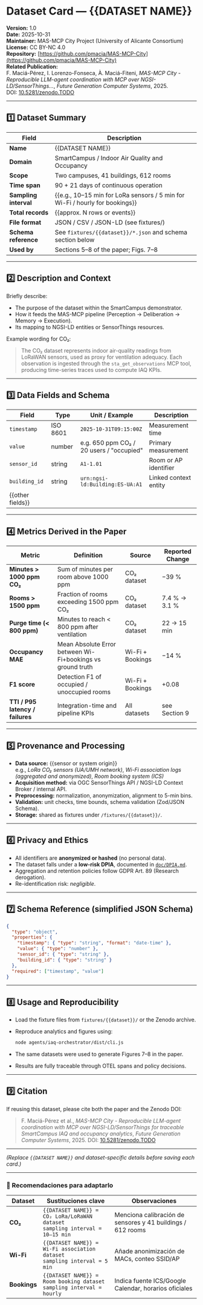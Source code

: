 # Dataset Card — {{DATASET NAME}}

**Version:** 1.0  
**Date:** 2025-10-31  
**Maintainer:** MAS-MCP City Project (University of Alicante Consortium)  
**License:** CC BY-NC 4.0  
**Repository:** [https://github.com/pmacia/MAS-MCP-City](https://github.com/pmacia/MAS-MCP-City)  
**Related Publication:**  
F. Maciá-Pérez, I. Lorenzo-Fonseca, À. Maciá-Fiteni, *MAS-MCP City - Reproducible LLM-agent coordination with MCP over NGSI-LD/SensorThings…*, *Future Generation Computer Systems*, 2025.  
DOI: [10.5281/zenodo.TODO](https://doi.org/10.5281/zenodo.TODO)

---

## 1️⃣ Dataset Summary

| Field | Description |
|-------|--------------|
| **Name** | {{DATASET NAME}} |
| **Domain** | SmartCampus / Indoor Air Quality and Occupancy |
| **Scope** | Two campuses, 41 buildings, 612 rooms |
| **Time span** | 90 + 21 days of continuous operation |
| **Sampling interval** | {{e.g., 10–15 min for LoRa sensors / 5 min for Wi-Fi / hourly for bookings}} |
| **Total records** | {{approx. N rows or events}} |
| **File format** | JSON / CSV / JSON-LD (see fixtures/) |
| **Schema reference** | See `fixtures/{{dataset}}/*.json` and schema section below |
| **Used by** | Sections 5–8 of the paper; Figs. 7–8 |

---

## 2️⃣ Description and Context

Briefly describe:
- The purpose of the dataset within the SmartCampus demonstrator.  
- How it feeds the MAS-MCP pipeline (Perception → Deliberation → Memory → Execution).  
- Its mapping to NGSI-LD entities or SensorThings resources.

Example wording for CO₂:
> The CO₂ dataset represents indoor air-quality readings from LoRaWAN sensors, used as proxy for ventilation adequacy. Each observation is ingested through the `sta_get_observations` MCP tool, producing time-series traces used to compute IAQ KPIs.

---

## 3️⃣ Data Fields and Schema

| Field | Type | Unit / Example | Description |
|--------|------|----------------|--------------|
| `timestamp` | ISO 8601 | `2025-10-31T09:15:00Z` | Measurement time |
| `value` | number | e.g. 650 ppm CO₂ / 20 users / "occupied" | Primary measurement |
| `sensor_id` | string | `A1-1.01` | Room or AP identifier |
| `building_id` | string | `urn:ngsi-ld:Building:ES-UA:A1` | Linked context entity |
| {{other fields}} |  |  |  |

---

## 4️⃣ Metrics Derived in the Paper

| Metric | Definition | Source | Reported Change |
|---------|-------------|---------|----------------|
| **Minutes > 1000 ppm CO₂** | Sum of minutes per room above 1000 ppm | CO₂ dataset | −39 % |
| **Rooms > 1500 ppm** | Fraction of rooms exceeding 1500 ppm CO₂ | CO₂ dataset | 7.4 % → 3.1 % |
| **Purge time (< 800 ppm)** | Minutes to reach < 800 ppm after ventilation | CO₂ dataset | 22 → 15 min |
| **Occupancy MAE** | Mean Absolute Error between Wi-Fi+bookings vs ground truth | Wi-Fi + Bookings | −14 % |
| **F1 score** | Detection F1 of occupied / unoccupied rooms | Wi-Fi + Bookings | +0.08 |
| **TTI / P95 latency / failures** | Integration-time and pipeline KPIs | All datasets | see Section 9 |

---

## 5️⃣ Provenance and Processing

- **Data source:** {{sensor or system origin}}  
  e.g., *LoRa CO₂ sensors (UA/UMH network)*, *Wi-Fi association logs (aggregated and anonymized)*, *Room booking system (ICS)*  
- **Acquisition method:** via OGC SensorThings API / NGSI-LD Context Broker / internal API.  
- **Preprocessing:** normalization, anonymization, alignment to 5-min bins.  
- **Validation:** unit checks, time bounds, schema validation (Zod/JSON Schema).  
- **Storage:** shared as fixtures under `/fixtures/{{dataset}}/`.

---

## 6️⃣ Privacy and Ethics

- All identifiers are **anonymized or hashed** (no personal data).  
- The dataset falls under a **low-risk DPIA**, documented in [`doc/DPIA.md`](DPIA.md).  
- Aggregation and retention policies follow GDPR Art. 89 (Research derogation).  
- Re-identification risk: *negligible*.

---

## 7️⃣ Schema Reference (simplified JSON Schema)

```json
{
  "type": "object",
  "properties": {
    "timestamp": { "type": "string", "format": "date-time" },
    "value": { "type": "number" },
    "sensor_id": { "type": "string" },
    "building_id": { "type": "string" }
  },
  "required": ["timestamp", "value"]
}
```

---

## 8️⃣ Usage and Reproducibility

* Load the fixture files from `fixtures/{{dataset}}/` or the Zenodo archive.
* Reproduce analytics and figures using:

  ```bash
  node agents/iaq-orchestrator/dist/cli.js
  ```
* The same datasets were used to generate Figures 7–8 in the paper.
* Results are fully traceable through OTEL spans and policy decisions.

---

## 9️⃣ Citation

If reusing this dataset, please cite both the paper and the Zenodo DOI:

> F. Maciá-Pérez et al., *MAS-MCP City - Reproducible LLM-agent coordination with MCP over NGSI-LD/SensorThings for traceable SmartCampus IAQ and occupancy analytics*, *Future Generation Computer Systems*, 2025.
> DOI: [10.5281/zenodo.TODO](https://doi.org/10.5281/zenodo.TODO)

---

*(Replace `{{DATASET NAME}}` and dataset-specific details before saving each card.)*

---

### 🧩 Recomendaciones para adaptarlo

| Dataset | Sustituciones clave | Observaciones |
|----------|---------------------|----------------|
| **CO₂** | `{{DATASET NAME}} = CO₂ LoRa/LoRaWAN dataset`<br>`sampling interval = 10–15 min` | Menciona calibración de sensores y 41 buildings / 612 rooms |
| **Wi-Fi** | `{{DATASET NAME}} = Wi-Fi association dataset`<br>`sampling interval = 5 min` | Añade anonimización de MACs, conteo SSID/AP |
| **Bookings** | `{{DATASET NAME}} = Room booking dataset`<br>`sampling interval = hourly` | Indica fuente ICS/Google Calendar, horarios oficiales |

